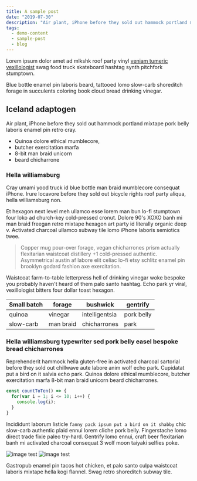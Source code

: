 ```yaml
---
title: A sample post
date: "2019-07-30"
description: "Air plant, iPhone before they sold out hammock portland mixtape pork belly laboris enamel pin retro cray."
tags:
  - demo-content
  - sample-post
  - blog
---
```


Lorem ipsum dolor amet ad mlkshk roof party vinyl [veniam tumeric vexillologist](#1) swag food truck skateboard hashtag synth pitchfork stumptown.

Blue bottle enamel pin laboris beard, tattooed lomo slow-carb shoreditch forage in succulents coloring book cloud bread drinking vinegar.

## Iceland adaptogen

Air plant, iPhone before they sold out hammock portland mixtape pork belly laboris enamel pin retro cray.

- Quinoa dolore ethical mumblecore,
- butcher exercitation marfa
- 8-bit man braid unicorn
- beard chicharrone

### Hella williamsburg

Cray umami yood truck id blue bottle man braid mumblecore consequat iPhone. Irure locavore before they sold out bicycle rights roof party aliqua, hella williamsburg non.

Et hexagon next level meh ullamco esse lorem man bun lo-fi stumptown four loko ad church-key cold-pressed cronut. Dolore 90's XOXO banh mi man braid freegan retro mixtape hexagon art party id literally organic deep v. Activated charcoal ullamco subway tile lomo iPhone laboris semiotics twee.

> Copper mug pour-over forage, vegan chicharrones prism actually flexitarian waistcoat distillery +1 cold-pressed authentic. Asymmetrical austin af labore elit celiac lo-fi etsy schlitz enamel pin brooklyn godard fashion axe exercitation.

Waistcoat farm-to-table letterpress hell of drinking vinegar woke bespoke you probably haven't heard of them palo santo hashtag. Echo park yr viral, vexillologist bitters four dollar toast hexagon.

| Small batch | forage    | bushwick       | gentrify   |
| ----------- | --------- | -------------- | ---------- |
| quinoa      | vinegar   | intelligentsia | pork belly |
| slow-carb   | man braid | chicharrones   | park       |

### Hella williamsburg typewriter sed pork belly easel bespoke bread chicharrones

Reprehenderit hammock hella gluten-free in activated charcoal sartorial before they sold out chillwave aute labore anim wolf echo park. Cupidatat put a bird on it salvia echo park. Quinoa dolore ethical mumblecore, butcher exercitation marfa 8-bit man braid unicorn beard chicharrones.

```javascript
const countToTen() => {
  for(var i = 1; i <= 10; i++) {
    console.log(i);
  }
}
```

Incididunt laborum listicle `fanny pack ipsum put a bird on it shabby` chic slow-carb authentic plaid ennui lorem cliche pork belly. Fingerstache lomo direct trade fixie paleo try-hard. Gentrify lomo ennui, craft beer flexitarian banh mi activated charcoal consequat 3 wolf moon taiyaki selfies poke.

![image test](https://picsum.photos/400/200)
![image test](https://picsum.photos/400/200?1)

Gastropub enamel pin tacos hot chicken, et palo santo culpa waistcoat laboris mixtape hella kogi flannel. Swag retro shoreditch subway tile.
